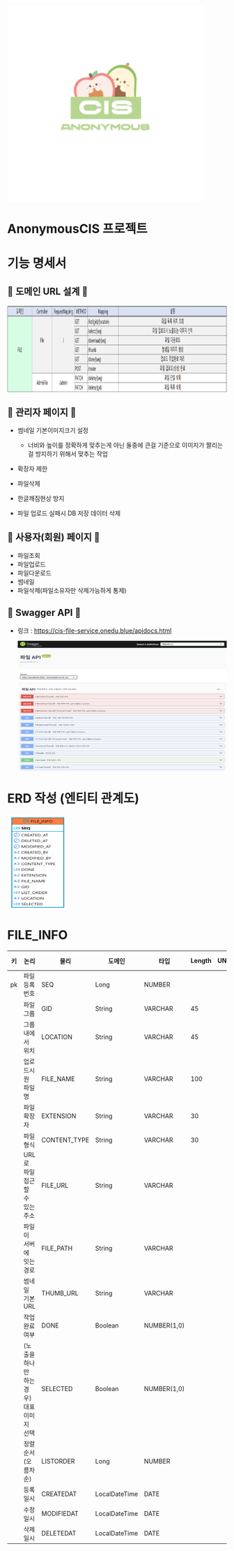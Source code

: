   <img src="src/main/resources/images/logo.png" width="450px" height="450px" style="vertical-align: middle;">

# AnonymousCIS 프로젝트

# 기능 명세서

## 🔹 도메인 URL 설계 🔹
<img src="src/main/resources/images/FILE.png" width="1200px" height="200px" style="vertical-align: middle;">

## 🔹 관리자 페이지 🔹
- 썸네일 기본이미지크기 설정
  - 너비와 높이를 정확하게 맞추는게 아닌 둘중에 큰걸 기준으로 이미지가 짤리는걸 방지하기 위해서 맞추는 작업


- 확장자 제한
- 파일삭제
- 한글깨짐현상 방지
- 파일 업로드 실패시 DB 저장 데이터 삭제


## 🔹 사용자(회원) 페이지 🔹
- 파일조회
- 파일업로드
- 파일다운로드
- 썸네일
- 파일삭제(파일소유자만 삭제가능하게 통제)

## 🔹 Swagger API 🔹
- 링크 : https://cis-file-service.onedu.blue/apidocs.html

  <img src="src/main/resources/images/swagger.png" width="1200px" height="300px" style="vertical-align: middle;">


# ERD 작성 (엔티티 관계도)
<img src="src/main/resources/images/MSA_PROJECT%20-%20FILE_INFO.png" width="140px" height="220px" style="vertical-align: middle;">


# FILE_INFO
| 키  | 논리 | 물리 | 도메인 | 타입          | Length | UNIQUE | NULL허용 | 기본값 |
|:--:|-----------------------|--------------|---------------|-------------|--------|--|------|---|
| pk | 파일 등록 번호                  | SEQ          | Long          | NUMBER      |        |        |
|    | 파일 그룹                     | GID          | String        | VARCHAR     | 45     |        | N      |   |       |
|    | 그룹 내에서 위치                 | LOCATION     | String        | VARCHAR     | 45     |        |        |   |  |
|    | 업로드시 원 파일명                | FILE_NAME    | String        | VARCHAR     | 100    |        | N      |   |       |
|    | 파일 확장자                    | EXTENSION    | String        | VARCHAR     | 30     |         |        |   |       |
|    | 파일 형식                     | CONTENT_TYPE | String        | VARCHAR     | 30     |        |        |
|    | URL로 파일 접근할 수 있는 주소       | FILE_URL     | String        | VARCHAR     |        |        |        |   |       |
|    | 파일이 서버에 잇는 경로             | FILE_PATH    | String        | VARCHAR     |        |        |        |   |       |
|    | 썸네일 기본 URL                | THUMB_URL    | String        | VARCHAR     |        |        |        |   |       |
|    | 작업 완료 여부                  | DONE         | Boolean       | NUMBER(1,0) |        |        |        |   |       |
|    | (노출을 하나만 하는 경우) 대표 이미지 선택 | SELECTED     | Boolean       |  NUMBER(1,0)     |        |        |        |   |       |
|    | 정렬 순서 (오름차순)              | LISTORDER    | Long          | NUMBER      |        |        |        |   |       |
|    | 등록일시                      | CREATEDAT    | LocalDateTime | DATE        |        |         |        | SYSDATE 
|    | 수정일시                      | MODIFIEDAT   | LocalDateTime | DATE        |        |         |        | SYSDATE 
|    | 삭제일시                      | DELETEDAT    | LocalDateTime | DATE        |        |         |        | SYSDATE 









